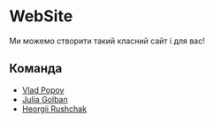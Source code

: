 # WebSite

Ми можемо створити такий класний сайт і для вас!

## Команда

- [Vlad Popov](https://github.com/StudentVlad5)
- [Julia Golban](https://github.com/JuliaGolban)
- [Heorgii Rushchak](https://github.com/Heorgii)
